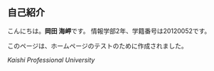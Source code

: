 
## 自己紹介

こんにちは。**岡田 海岬**です。
情報学部2年、学籍番号は20120052です。


このページは、ホームページのテストのために作成されました。

<i>Kaishi Professional University</i>
